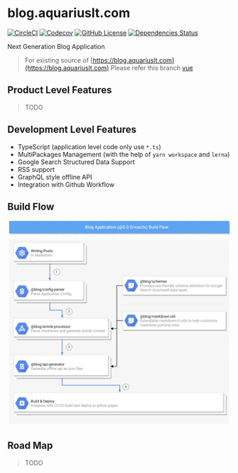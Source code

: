 # blog.aquariuslt.com

[![CircleCI](https://circleci.com/gh/aquariuslt/blog/tree/vue%40ts.svg?style=svg)](https://circleci.com/gh/aquariuslt/blog/tree/vue%40ts)
[![Codecov](https://codecov.io/gh/aquariuslt/blog/branch/vue%40ts/graph/badge.svg)](https://codecov.io/gh/aquariuslt/blog)
[![GitHub License](https://img.shields.io/github/license/aquariuslt/blog.svg)](https://github.com/aquariuslt/blog/blob/vue%40ts/LICENSE)
[![Dependencies Status](https://david-dm.org/aquariuslt/blog/status.svg)](https://david-dm.org/aquariuslt/blog)


Next Generation Blog Application

> For existing source of [https://blog.aquariuslt.com](https://blog.aquariuslt.com)
> Please refer this branch [vue](https://github.com/aquariuslt/blog/tree/vue)


## Product Level Features

> TODO


## Development Level Features

- TypeScript (application level code only use `*.ts`)
- MultiPackages Management (with the help of `yarn workspace` and `lerna`)
- Google Search Structured Data Support 
- RSS support
- GraphQL style offline API
- Integration with Github Workflow

## Build Flow

![Build Flow](./docs/imgs/build-flow.png)


## Road Map

> TODO
